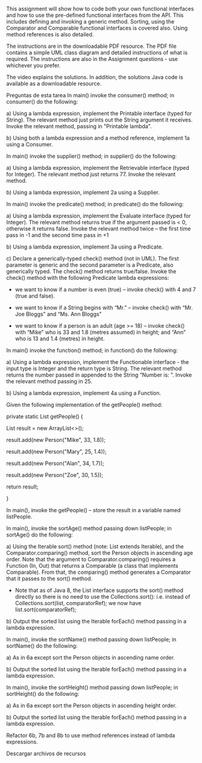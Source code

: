 This assignment will show how to code both your own functional interfaces and how to use the pre-defined functional interfaces from the API. This includes defining and invoking a generic method. Sorting, using the Comparator and Comparable functional interfaces is covered also. Using method references is also detailed.

The instructions are in the downloadable PDF resource. The PDF file contains a simple UML class diagram and detailed instructions of what is required. The instructions are also in the Assignment questions - use whichever you prefer.

The video explains the solutions. In addition, the solutions Java code is available as a downloadable resource.

Preguntas de esta tarea
In main() invoke the consumer() method; in consumer() do the following:

a) Using a lambda expression, implement the Printable interface (typed for String). The relevant method just prints out the String argument it receives. Invoke the relevant method, passing in "Printable lambda".

b) Using both a lambda expression and a method reference, implement 1a using a Consumer.

In main() invoke the supplier() method; in supplier() do the following:

a) Using a lambda expression, implement the Retrievable interface (typed for Integer). The relevant method just returns 77. Invoke the relevant method.

b) Using a lambda expression, implement 2a using a Supplier.

In main() invoke the predicate() method; in predicate() do the following:

a) Using a lambda expression, implement the Evaluate interface (typed for Integer). The relevant method returns true if the argument passed is < 0, otherwise it returns false. Invoke the relevant method twice – the first time pass in -1 and the second time pass in +1

b) Using a lambda expression, implement 3a using a Predicate.

c) Declare a generically-typed check() method (not in UML). The first parameter is generic and the second parameter is a Predicate, also generically typed. The check() method returns true/false. Invoke the check() method with the following Predicate lambda expressions:

- we want to know if a number is even (true) – invoke check() with 4 and 7 (true and false).

- we want to know if a String begins with “Mr.” – invoke check() with “Mr. Joe Bloggs” and “Ms. Ann Bloggs”

- we want to know if a person is an adult (age >= 18) – invoke check() with “Mike” who is 33 and 1.8 (metres assumed) in height; and “Ann” who is 13 and 1.4 (metres) in height.

In main() invoke the function() method; in function() do the following:

a) Using a lambda expression, implement the Functionable interface - the input type is Integer and the return type is String. The relevant method returns the number passed in appended to the String “Number is: ”. Invoke the relevant method passing in 25.

b) Using a lambda expression, implement 4a using a Function.

Given the following implementation of the getPeople() method:

private static List<Person> getPeople() {

List<Person> result = new ArrayList<>();

result.add(new Person("Mike", 33, 1.8));

result.add(new Person("Mary", 25, 1.4));

result.add(new Person("Alan", 34, 1.7));

result.add(new Person("Zoe", 30, 1.5));

return result;

}



In main(), invoke the getPeople() – store the result in a variable named listPeople.

In main(), invoke the sortAge() method passing down listPeople; in sortAge() do the following:

a) Using the Iterable sort() method (note: List extends Iterable), and the Comparator.comparing() method, sort the Person objects in ascending age order. Note that the argument to Comparator.comparing() requires a Function (In, Out) that returns a Comparable (a class that implements Comparable). From that, the comparing() method generates a Comparator that it passes to the sort() method.

- Note that as of Java 8, the List interface supports the sort() method directly so there is no need to use the Collections.sort(): i.e. instead of Collections.sort(list, comparatorRef); we now have list.sort(comparatorRef);

b) Output the sorted list using the Iterable forEach() method passing in a lambda expression.

In main(), invoke the sortName() method passing down listPeople; in sortName() do the following:

a) As in 6a except sort the Person objects in ascending name order.

b) Output the sorted list using the Iterable forEach() method passing in a lambda expression.

In main(), invoke the sortHeight() method passing down listPeople; in sortHeight() do the following:

a) As in 6a except sort the Person objects in ascending height order.

b) Output the sorted list using the Iterable forEach() method passing in a lambda expression.

Refactor 6b, 7b and 8b to use method references instead of lambda expressions.

Descargar archivos de recursos